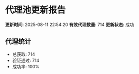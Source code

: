 # 代理池更新报告

**更新时间**: 2025-08-11 22:54:20
**有效代理数量**: 714
**更新状态**:  成功

## 代理统计
- 总获取: 714
- 验证通过: 714
- 成功率: 100%
